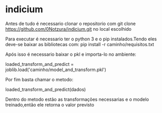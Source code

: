 # indicium
Antes de tudo é necessario clonar o repositorio com git clone https://github.com/0Notzura/indicium.git no local escolhido              

Para executar é necessario ter o python 3 e o pip instalados.Tendo eles deve-se baixar as bibliotecas com:
  pip install -r caminho/requisitos.txt
  
Após isso é necessario baixar o pkl e importa-lo no ambiente:
 
  loaded_transform_and_predict = joblib.load('caminho/model_and_transform.pkl')

Por fim basta chamar o metodo:
 
  loaded_transform_and_predict(dados)

Dentro do metodo estão as transformações necessarias e o modelo treinado,então ele retorna o valor previsto

